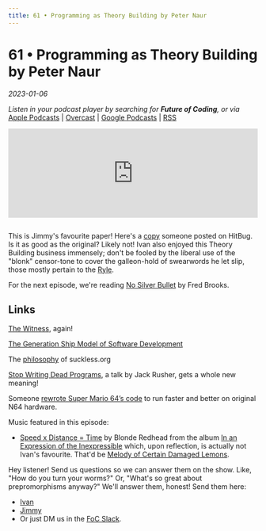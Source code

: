 ```yaml
---
title: 61 • Programming as Theory Building by Peter Naur
---
```


# 61 • Programming as Theory Building by Peter Naur

_2023-01-06_

_Listen in your podcast player by searching for **Future of Coding**, or via_ [Apple Podcasts](https://podcasts.apple.com/podcast/future-of-coding/id1265527976) \| [Overcast](https://overcast.fm/itunes1265527976) \| [Google Podcasts](https://podcasts.google.com/?feed=aHR0cHM6Ly93d3cub21ueWNvbnRlbnQuY29tL2QvcGxheWxpc3QvYzQxNTdlNjAtYzdmOC00NzBkLWIxM2YtYTdiMzAwNDBkZjczLzU2NGY0OTNmLWFmMzItNGM0OC04NjJmLWE3YjMwMGU0ZGY0OS9hYzMxNzg1Mi04ODA3LTQ0YjgtOGVmZi1hN2IzMDBlNGRmNTIvcG9kY2FzdC5yc3M) \| [RSS](https://omny.fm/shows/future-of-coding/playlists/podcast.rss)

<iframe src="https://omny.fm/shows/future-of-coding/programming-as-theory-building-by-peter-naur/embed" width="100%" height="180" frameborder="0" style="margin-bottom: 1em"></iframe>

This is Jimmy's favourite paper! Here's a [copy](https://gist.github.com/onlurking/fc5c81d18cfce9ff81bc968a7f342fb1) someone posted on HitBug. Is it as good as the original? Likely not! Ivan also enjoyed this Theory Building business immensely; don't be fooled by the liberal use of the "blonk" censor-tone to cover the galleon-hold of swearwords he let slip, those mostly pertain to the [Ryle](https://en.wikipedia.org/wiki/The_Concept_of_Mind).

For the next episode, we're reading [No Silver Bullet](https://en.wikipedia.org/wiki/No_Silver_Bullet) by Fred Brooks.

## Links

[The Witness](http://the-witness.net), again!

[The Generation Ship Model of Software Development](https://medium.com/@wm/the-generation-ship-model-of-software-development-5ef89a74854b)

The [philosophy](https://suckless.org/philosophy/) of suckless.org

[Stop Writing Dead Programs](https://jackrusher.com/strange-loop-2022/), a talk by Jack Rusher, gets a whole new meaning!

Someone [rewrote Super Mario 64’s code](https://www.youtube.com/watch?v=t_rzYnXEQlE) to run faster and better on original N64 hardware.

Music featured in this episode:
* [Speed x Distance = Time](https://www.youtube.com/watch?v=KLk45tpMnU0) by Blonde Redhead from the album [In an Expression of the Inexpressible](https://en.wikipedia.org/wiki/In_an_Expression_of_the_Inexpressible) which, upon reflection, is actually not Ivan's favourite. That'd be [Melody of Certain Damaged Lemons](https://en.wikipedia.org/wiki/Melody_of_Certain_Damaged_Lemons).

Hey listener! Send us questions so we can answer them on the show. Like, "How do you turn your worms?" Or, "What's so great about prepromorphisms anyway?" We'll answer them, honest! Send them here:
* [Ivan](mailto:ivanreese@gmail.com?subject=Question%20from%20an%20FoC%20Listener)
* [Jimmy](http://twitter.com/jimmyhmiller)
* Or just DM us in the [FoC Slack](https://futureofcoding.org/community).
